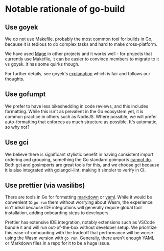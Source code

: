 # Notable rationale of go-build

## Use goyek

We do not use Makefile, probably the most common tool for builds in Go, because
it is tedious to do complex tasks and hard to make cross-platform.

We have used [Mage](https://magefile.org/) in other projects and it works well -
for projects that currently use Makefile, it can be easier to convince members
to migrate to it vs goyek. It has some quirks though.

For further details, see goyek's [explanation](https://github.com/goyek/goyek?tab=readme-ov-file#alternatives)
which is fair and follows our thoughts.

## Use gofumpt

We prefer to have less bikeshedding in code reviews, and this includes formatting.
While this isn't as prevalent in the Go ecosystem yet, it is common practice in others
such as NodeJS. Where possible, we will prefer auto-formatting that enforces as much
structure as possible. It's automatic, so why not?

## Use gci

We believe there is significant stylistic benefit in having consistent import
ordering and grouping, something the Go standard goimports [cannot do](https://github.com/golang/go/issues/20818).
Both gci and gosimports are great tools for this, and we choose gci because it
is also integrated with golangci-lint, making it simpler to verify in CI.

## Use prettier (via wasilibs)

There are tools in Go for formatting [markdown](https://github.com/shurcooL/markdownfmt) or
[yaml](https://github.com/google/yamlfmt). While it would be convenient to `go run` them without
worrying about Wasm, the experience isn't ideal because IDE integrations will generally require
global tool installation, adding onboarding steps to developers.

Prettier has extensive IDE integration, notably extensions such as VSCode bundle it and will
run out-of-the-box without developer setup. We prioritize this ease-of-onboarding with the
tradeoff that performance will be worse using the Wasm version with `go run`. Generally, there
aren't enough YAML or Markdown files in a repo for it to be a huge issue.
